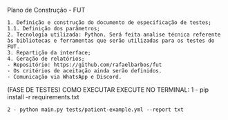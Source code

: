 Plano de Construção - FUT

    1. Definição e construção do documento de especificação de testes;
    1.1. Definição dos parâmetros;
    2. Tecnologia utilizada: Python. Será feita analise técnica referente às bibliotecas e ferramentas que serão utilizadas para os testes do FUT.
    3. Repartição da interface;
    4. Geração de relatórios;
    - Repositório: https://github.com/rafaelbarbos/fut
    - Os critérios de aceitação ainda serão definidos.
    - Comunicação via WhatsApp e Discord.

(FASE DE TESTES) COMO EXECUTAR
EXECUTE NO TERMINAL:
    1 - pip install -r requirements.txt

    2 - python main.py tests/patient-example.yml --report txt
